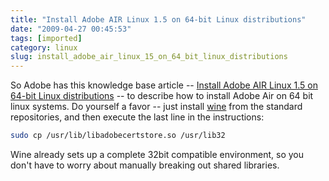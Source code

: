 ```yaml
---
title: "Install Adobe AIR Linux 1.5 on 64-bit Linux distributions"
date: "2009-04-27 00:45:53"
tags: [imported]
category: linux
slug: install_adobe_air_linux_15_on_64_bit_linux_distributions
---
```


So Adobe has this knowledge base article -- <a href='http://kb.adobe.com/selfservice/viewContent.do?externalId=kb408084'>Install Adobe AIR Linux 1.5 on 64-bit Linux distributions</a> -- to describe how to install Adobe Air on 64 bit linux systems. Do yourself a favor -- just install <a href="http://www.winehq.org/">wine</a> from the standard repositories, and then execute the last line in the instructions:

```bash
sudo cp /usr/lib/libadobecertstore.so /usr/lib32
```

Wine already sets up a complete 32bit compatible environment, so you don't have to worry about manually breaking out shared libraries.

